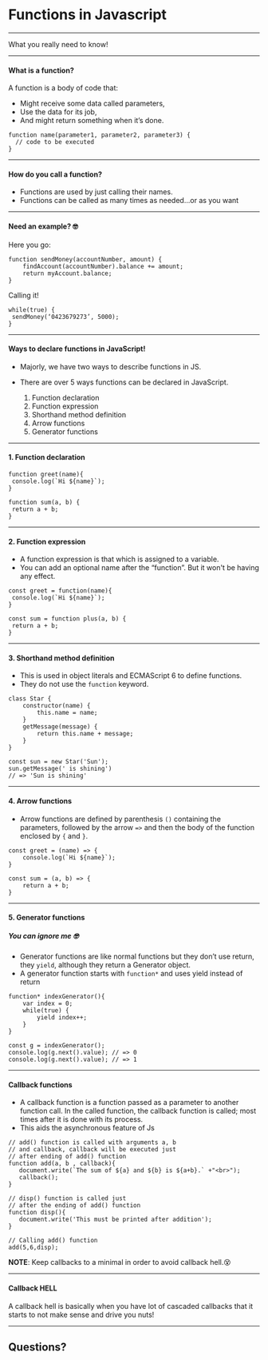 # Functions in Javascript
____

What you really need to know! 



---
#### What is a function?

A function is a body of code that: 
- Might receive some data called parameters,
- Use the data for its job, 
- And might return something when it’s done.

```
function name(parameter1, parameter2, parameter3) {
  // code to be executed
}

```
---
#### How do you call a function?

- Functions are used by just calling their names. 
- Functions can be called as many times as needed...or as you want

---
#### Need an example? 🤓

Here you go:

```
function sendMoney(accountNumber, amount) {
    findAccount(accountNumber).balance += amount;
    return myAccount.balance; 
}
```

Calling it!

```
while(true) {
 sendMoney(‘0423679273’, 5000); 
}
```
---

#### Ways to declare functions in JavaScript!

- Majorly, we have two ways to describe functions in JS.

- There are over 5 ways functions can be declared in JavaScript.

    1. Function declaration
    2. Function expression
    3. Shorthand method definition
    4. Arrow functions
    5. Generator functions

---
#### 1. Function declaration

```
function greet(name){
 console.log(`Hi ${name}`);
}

function sum(a, b) {
 return a + b;
}
```
---
#### 2. Function expression

- A function expression is that which is assigned to a variable.
- You can add an optional name after the “function”. But it won't be having any effect.

```
const greet = function(name){
 console.log(`Hi ${name}`);
}

const sum = function plus(a, b) {
 return a + b;
}
```

---
#### 3. Shorthand method definition

- This is used in object literals and ECMAScript 6 to define functions.
- They do not use the `function` keyword.

```
class Star {
    constructor(name) {
        this.name = name;
    }
    getMessage(message) {
        return this.name + message;
    } 
}

const sun = new Star('Sun');
sun.getMessage(' is shining')
// => 'Sun is shining'
```
---
#### 4. Arrow functions
- Arrow functions are defined by parenthesis `()` containing the parameters, followed by the arrow `=>` and then the body of the function enclosed by `{` and `}`.

```
const greet = (name) => {
    console.log(`Hi ${name}`);
}

const sum = (a, b) => {
    return a + b;
}
```
---
#### 5. Generator functions

##### You can ignore me 🤓
- Generator functions are like normal functions but they don’t use return, they `yield`, although they return a Generator object.
- A generator function starts with `function*` and uses yield instead of return

```
function* indexGenerator(){
    var index = 0;
    while(true) {
        yield index++;
    }
}

const g = indexGenerator();
console.log(g.next().value); // => 0
console.log(g.next().value); // => 1
```
---
#### Callback functions
- A callback function is a function passed as a parameter to another function call. In the called function, the callback function is called; most times after it is done with its process.
- This aids the asynchronous feature of Js

```
// add() function is called with arguments a, b 
// and callback, callback will be executed just  
// after ending of add() function 
function add(a, b , callback){ 
   document.write(`The sum of ${a} and ${b} is ${a+b}.` +"<br>"); 
   callback(); 
} 
     
// disp() function is called just 
// after the ending of add() function  
function disp(){ 
   document.write('This must be printed after addition'); 
} 
     
// Calling add() function 
add(5,6,disp);
```

**NOTE**: Keep callbacks to a minimal in order to avoid callback hell.😵

---
#### Callback HELL

A callback hell is basically when you have lot of cascaded callbacks that it starts to not make sense and drive you nuts!

---

## Questions?